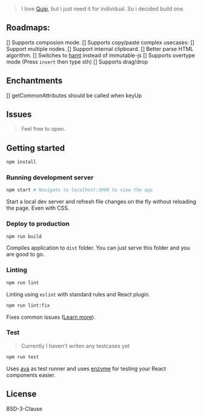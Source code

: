 > I love [Quip](http://quip.com), but i just need it for individual. So i decided build one.

## Roadmaps:
[] Supports composion mode.
[] Supports copy/paste complex usecases:
  [] Support multiple nodes.
  [] Support internal clipboard.
  [] Better parse HTML algorithm.
[] Switches to [hamt](https://github.com/mattbierner/hamt) instead of immutable-js
[] Supports overtype mode (Press `insert` then type sth)
[] Supports drag/drop

## Enchantments
[] getCommonAttributes should be called when keyUp

## Issues

> Feel free to open.

## Getting started

```bash
npm install
```

### Running development server

```bash
npm start # Navigate to localhost:3000 to view the app
```

Start a local dev server and refresh file changes on the fly without reloading the page. Even with CSS.

### Deploy to production

```bash
npm run build
```

Compiles application to `dist` folder. You can just serve this folder and you are good to go.

### Linting

```bash
npm run lint
```

Linting using `eslint` with standard rules and React plugin.

```bash
npm run lint:fix
```

Fixes common issues ([Learn more](http://eslint.org/docs/user-guide/command-line-interface.html#fix)).

### Test

> Currently I haven't writen any testcases yet

```bash
npm run test
```

Uses [ava](https://github.com/sindresorhus/ava) as test runner and uses [enzyme](https://github.com/airbnb/enzyme)
for testing your React components easier.

## License

BSD-3-Clause
